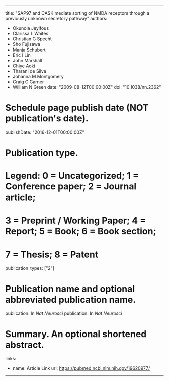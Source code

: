 
---
title: "SAP97 and CASK mediate sorting of NMDA receptors through a previously unknown secretory pathway"
authors:
- Okunola Jeyifous 
- Clarissa L Waites
- Christian G Specht
- Sho Fujisawa
- Manja Schubert
- Eric I Lin
- John Marshall
- Chiye Aoki
- Tharani de Silva
- Johanna M Montgomery
- Craig C Garner
- William N Green
date: "2009-08-12T00:00:00Z"
doi: "10.1038/nn.2362"

# Schedule page publish date (NOT publication's date).
publishDate: "2016-12-01T00:00:00Z"

# Publication type.
# Legend: 0 = Uncategorized; 1 = Conference paper; 2 = Journal article;
# 3 = Preprint / Working Paper; 4 = Report; 5 = Book; 6 = Book section;
# 7 = Thesis; 8 = Patent
publication_types: ["2"]

# Publication name and optional abbreviated publication name.
publication: In *Nat Neurosci*
publication: In *Nat Neurosci*

# Summary. An optional shortened abstract.


links:
- name: Article Link
  url: https://pubmed.ncbi.nlm.nih.gov/19620977/
---
